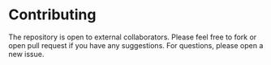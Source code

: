 # Contributing

The repository is open to external collaborators. Please feel free to fork or open pull request if you have any suggestions. For questions, please open a new issue.
